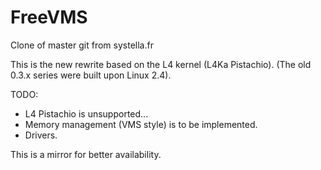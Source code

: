 # FreeVMS
Clone of master git from systella.fr

This is the new rewrite based on the L4 kernel (L4Ka Pistachio). (The old 0.3.x series were built upon Linux 2.4).

TODO:

- L4 Pistachio is unsupported...
- Memory management (VMS style) is to be implemented.
- Drivers.

This is a mirror for better availability.
